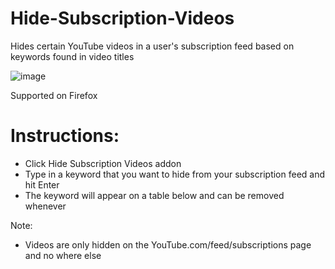 # Hide-Subscription-Videos
Hides certain YouTube videos in a user's subscription feed based on keywords found in video titles

![image](https://user-images.githubusercontent.com/17418745/172022720-338cc4c4-a9ec-42ac-be44-5a9c023db17d.png)

Supported on Firefox

# Instructions:
- Click Hide Subscription Videos addon
- Type in a keyword that you want to hide from your subscription feed and hit Enter
- The keyword will appear on a table below and can be removed whenever

Note:
- Videos are only hidden on the YouTube.com/feed/subscriptions page and no where else 
